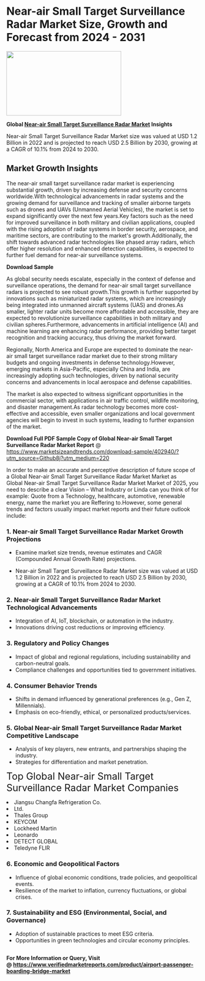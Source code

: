 <H1>Near-air Small Target Surveillance Radar Market Size, Growth and Forecast from 2024 - 2031</H1><img class="aligncenter size-medium wp-image-584254" src="https://thirdeyenews.in/wp-content/uploads/2024/09/Global-Market-Research-300x168.jpeg" alt="" width="300" height="168" /><p><strong>Global&nbsp;<a href="https://www.marketsizeandtrends.com/download-sample/402940/?utm_source=Github8j?utm_medium=220">Near-air Small Target Surveillance Radar Market</a> Insights</strong></p><p>Near-air Small Target Surveillance Radar Market size was valued at USD 1.2 Billion in 2022 and is projected to reach USD 2.5 Billion by 2030, growing at a CAGR of 10.1% from 2024 to 2030.</p><p><h2>Market Growth Insights</h2> <p>The near-air small target surveillance radar market is experiencing substantial growth, driven by increasing defense and security concerns worldwide.With technological advancements in radar systems and the growing demand for surveillance and tracking of smaller airborne targets such as drones and UAVs (Unmanned Aerial Vehicles), the market is set to expand significantly over the next few years.Key factors such as the need for improved surveillance in both military and civilian applications, coupled with the rising adoption of radar systems in border security, aerospace, and maritime sectors, are contributing to the market's growth.Additionally, the shift towards advanced radar technologies like phased array radars, which offer higher resolution and enhanced detection capabilities, is expected to further fuel demand for near-air surveillance systems.</p> <p><strong>Download Sample</strong></p> <p>As global security needs escalate, especially in the context of defense and surveillance operations, the demand for near-air small target surveillance radars is projected to see robust growth.This growth is further supported by innovations such as miniaturized radar systems, which are increasingly being integrated into unmanned aircraft systems (UAS) and drones.As smaller, lighter radar units become more affordable and accessible, they are expected to revolutionize surveillance capabilities in both military and civilian spheres.Furthermore, advancements in artificial intelligence (AI) and machine learning are enhancing radar performance, providing better target recognition and tracking accuracy, thus driving the market forward.</p> <p>Regionally, North America and Europe are expected to dominate the near-air small target surveillance radar market due to their strong military budgets and ongoing investments in defense technology.However, emerging markets in Asia-Pacific, especially China and India, are increasingly adopting such technologies, driven by national security concerns and advancements in local aerospace and defense capabilities.</p> <p>The market is also expected to witness significant opportunities in the commercial sector, with applications in air traffic control, wildlife monitoring, and disaster management.As radar technology becomes more cost-effective and accessible, even smaller organizations and local government agencies will begin to invest in such systems, leading to further expansion of the market.</p> <p><span class=""><strong>Download Full PDF Sample Copy of Global Near-air Small Target Surveillance Radar Market Report</strong> @ <a href="https://www.marketsizeandtrends.com/download-sample/402940/?utm_source=Github8j?utm_medium=220" target="_blank">https://www.marketsizeandtrends.com/download-sample/402940/?utm_source=Github8j?utm_medium=220</a></span></p><p>In order to make an accurate and perceptive description of future scope of a Global&nbsp;Near-air Small Target Surveillance Radar Market Market as Global&nbsp;Near-air Small Target Surveillance Radar Market Market of 2025, you need to describe a clear Vision &ndash; What Industry or Linda can you think of for example: Quote from a Technology, healthcare, automotive, renewable energy, name the market you are Reffering to.However, some general trends and factors usually impact market reports and their future outlook include:</p><h3>1.&nbsp;<strong>Near-air Small Target Surveillance Radar Market Growth Projections</strong></h3><ul><li>Examine market size trends, revenue estimates and CAGR (Compounded Annual Growth Rate) projections.</li><li><p>Near-air Small Target Surveillance Radar Market size was valued at USD 1.2 Billion in 2022 and is projected to reach USD 2.5 Billion by 2030, growing at a CAGR of 10.1% from 2024 to 2030.</p></li></ul><h3>2.&nbsp;<strong>Near-air Small Target Surveillance Radar Market Technological Advancements</strong></h3><ul><li>Integration of AI, IoT, blockchain, or automation in the industry.</li><li>Innovations driving cost reductions or improving efficiency.</li></ul><h3>3.&nbsp;<strong>Regulatory and Policy Changes</strong></h3><ul><li>Impact of global and regional regulations, including sustainability and carbon-neutral goals.</li><li>Compliance challenges and opportunities tied to government initiatives.</li></ul><h3>4.&nbsp;<strong>Consumer Behavior Trends</strong></h3><ul><li>Shifts in demand influenced by generational preferences (e.g., Gen Z, Millennials).</li><li>Emphasis on eco-friendly, ethical, or personalized products/services.</li></ul><h3>5.&nbsp;<strong>Global Near-air Small Target Surveillance Radar Market Competitive Landscape</strong></h3><ul><li>Analysis of key players, new entrants, and partnerships shaping the industry.</li><li>Strategies for differentiation and market penetration.</li></ul><p data-pm-slice="1 1 []"><span style="color: inherit; font-family: inherit; font-size: 25px;">Top Global Near-air Small Target Surveillance Radar Market Companies</span></p><div class="" data-test-id=""><p><li>Jiangsu Changfa Refrigeration Co.</li><li> Ltd.</li><li> Thales Group</li><li> KEYCOM</li><li> Lockheed Martin</li><li> Leonardo</li><li> DETECT GLOBAL</li><li> Teledyne FLIR</li></p></div><h3>6.&nbsp;<strong>Economic and Geopolitical Factors</strong></h3><ul><li>Influence of global economic conditions, trade policies, and geopolitical events.</li><li>Resilience of the market to inflation, currency fluctuations, or global crises.</li></ul><h3>7.&nbsp;<strong>Sustainability and ESG (Environmental, Social, and Governance)</strong></h3><ul><li>Adoption of sustainable practices to meet ESG criteria.</li><li>Opportunities in green technologies and circular economy principles.</li></ul><h2><strong style="font-size: 14px;">For More Information or Query, Visit @&nbsp;</strong><a style="background-color: #ffffff; font-size: 14px;" href="https://www.marketsizeandtrends.com/report/near-air-small-target-surveillance-radar-market/" target="_blank">https://www.verifiedmarketreports.com/product/airport-passenger-boarding-bridge-market</a></h2>